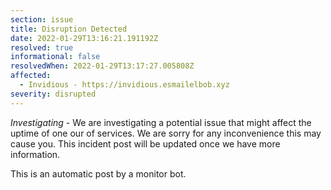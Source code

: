 ```yaml
---
section: issue
title: Disruption Detected
date: 2022-01-29T13:16:21.191192Z
resolved: true
informational: false
resolvedWhen: 2022-01-29T13:17:27.005808Z
affected:
  - Invidious - https://invidious.esmailelbob.xyz
severity: disrupted
---
```

*Investigating* - We are investigating a potential issue that might affect the uptime of one our of services. We are sorry for any inconvenience this may cause you. This incident post will be updated once we have more information.

This is an automatic post by a monitor bot.
        